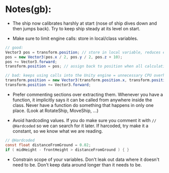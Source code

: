 
# Notes(gb): 

* The ship now calibrates harshly at start (nose of ship dives down and then jumps back). 
Try to keep ship steady at its level on start.

* Make sure to limit engine calls: store in local/class variables.
```csharp
// good:
Vector3 pos = transform.position; // store in local variable, reduces engine calls
pos = new Vector3(pos.x / 2, pos.y / 2, pos.z + 10);
pos += Vector3.forward;
transform.position = pos; // assign back to position when all calculations are done

// bad: keeps using calls into the Unity engine = unnecessary CPU overhead. 
transform.position = new Vector3(transform.position.x, transform.position.y, transform.position.z);
transform.position += Vector3.forward; 
```

* Prefer commenting sections over extracting them. 
Whenever you have a function, it implicitly says it can be called from anywhere inside the class. 
Never have a function do something that happens in only one place.
(Look at RotateShip, MoveShip, ...)


* Avoid hardcoding values. If you do make sure you comment it with `// @Hardcoded` so we can search for it later.
If harcoded, try make it a constant, so we know what we are reading.

```csharp
// @Hardcoded
const float distanceFromGround = 0.02;
if ( midHeight - frontHeight > distanceFromGround ) { }
```


* Constrain scope of your variables. 
Don't leak out data where it doesn't need to be. 
Don't keep data around longer than it needs to be.

